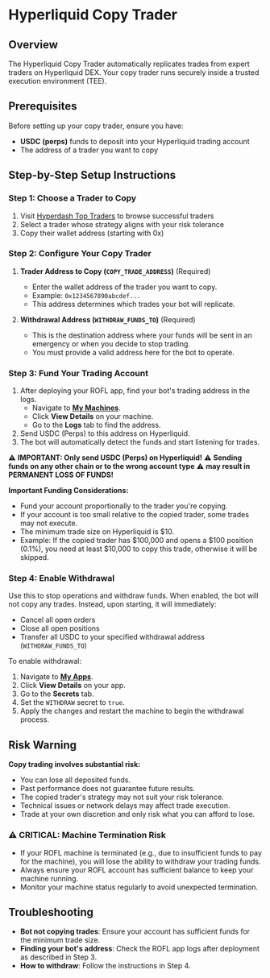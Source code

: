 # Hyperliquid Copy Trader

## Overview

The Hyperliquid Copy Trader automatically replicates trades from expert traders
on Hyperliquid DEX. Your copy trader runs securely inside a trusted execution
environment (TEE).

## Prerequisites

Before setting up your copy trader, ensure you have:

- **USDC (perps)** funds to deposit into your Hyperliquid trading account
- The address of a trader you want to copy

## Step-by-Step Setup Instructions

### Step 1: Choose a Trader to Copy

1. Visit [Hyperdash Top Traders](https://hyperdash.info/top-traders) to browse
   successful traders
2. Select a trader whose strategy aligns with your risk tolerance
3. Copy their wallet address (starting with 0x)

### Step 2: Configure Your Copy Trader

1. **Trader Address to Copy (`COPY_TRADE_ADDRESS`)** (Required)

   - Enter the wallet address of the trader you want to copy.
   - Example: `0x1234567890abcdef...`
   - This address determines which trades your bot will replicate.

2. **Withdrawal Address (`WITHDRAW_FUNDS_TO`)** (Required)
   - This is the destination address where your funds will be sent in an
     emergency or when you decide to stop trading.
   - You must provide a valid address here for the bot to operate.

### Step 3: Fund Your Trading Account

1. After deploying your ROFL app, find your bot's trading address in the logs.
   - Navigate to **[My Machines](https://rofl.app/dashboard/machines)**.
   - Click **View Details** on your machine.
   - Go to the **Logs** tab to find the address.
2. Send USDC (Perps) to this address on Hyperliquid.
3. The bot will automatically detect the funds and start listening for trades.

⚠️  **IMPORTANT: Only send USDC (Perps) on Hyperliquid!**
⚠️  **Sending funds on any other chain or to the wrong account type**
⚠️  **may result in PERMANENT LOSS OF FUNDS!**

**Important Funding Considerations:**

- Fund your account proportionally to the trader you're copying.
- If your account is too small relative to the copied trader, some trades may
  not execute.
- The minimum trade size on Hyperliquid is $10.
- Example: If the copied trader has $100,000 and opens a $100 position
  (0.1%), you need at least $10,000 to copy this trade, otherwise it will be
  skipped.

### Step 4: Enable Withdrawal

Use this to stop operations and withdraw funds. When enabled, the bot will not
copy any trades. Instead, upon starting, it will immediately:

- Cancel all open orders
- Close all open positions
- Transfer all USDC to your specified withdrawal address (`WITHDRAW_FUNDS_TO`)

To enable withdrawal:

1. Navigate to **[My Apps](https://rofl.app/dashboard/apps)**.
2. Click **View Details** on your app.
3. Go to the **Secrets** tab.
4. Set the `WITHDRAW` secret to `true`.
5. Apply the changes and restart the machine to begin the withdrawal process.

## Risk Warning

**Copy trading involves substantial risk:**

- You can lose all deposited funds.
- Past performance does not guarantee future results.
- The copied trader's strategy may not suit your risk tolerance.
- Technical issues or network delays may affect trade execution.
- Trade at your own discretion and only risk what you can afford to lose.

### ⚠️ CRITICAL: Machine Termination Risk

- If your ROFL machine is terminated (e.g., due to insufficient funds to pay
  for the machine), you will lose the ability to withdraw your trading funds.
- Always ensure your ROFL account has sufficient balance to keep your machine
  running.
- Monitor your machine status regularly to avoid unexpected termination.

## Troubleshooting

- **Bot not copying trades**: Ensure your account has sufficient funds for the
  minimum trade size.
- **Finding your bot's address**: Check the ROFL app logs after deployment as
  described in Step 3.
- **How to withdraw**: Follow the instructions in Step 4.
